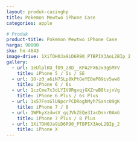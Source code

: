 ```yaml
---
layout: produk-casinghp
title: Pokemon Mewtwo iPhone Case
categories: apple

# Produk
product-title: Pokemon Mewtwo iPhone Case
harga: 90000
sku: hn-4643
image-drive: 1XiTOH0Ja9iD6R90_PTBPIX3AoL2BIp_2
gallery:
  - url: 1eUlplKU_fO9_z8D__KPA2FX6Jx3gSMYV
    title: iPhone 5 / 5s / SE
  - url: 1O-z0_a6iN7SLp8kPtGeYE0eP89iv5ww8
    title: iPhone 6 / 6s
  - url: 1czCme7x3dLYIV9RgvqjGXZrwB8tsjxVg
    title: iPhone 6 Plus / 6s Plus
  - url: 1x57FesGlUNpcrPCDRoghMyh7Sanc09gK
    title: iPhone 7 / 8
  - url: 1WPhyXzdwsV_qqJVkZEQe3IacDsnr0AmG
    title: iPhone 7 Plus / 8 Plus
  - url: 1XiTOH0Ja9iD6R90_PTBPIX3AoL2BIp_2
    title: iPhone X
---
```

